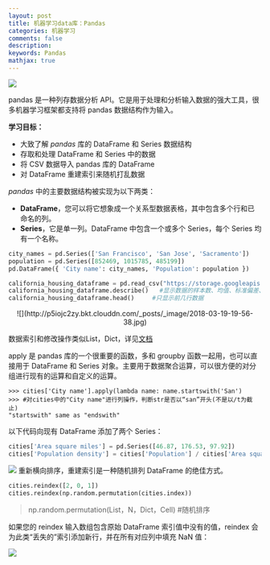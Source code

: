 ```yaml
---
layout: post
title: 机器学习data库：Pandas
categories: 机器学习
comments: false
description: 
keywords: Pandas
mathjax: true
---
```


![](http://p5iojc2zy.bkt.clouddn.com/_posts/_image/2018-03-19-19-35-17.jpg)

pandas 是一种列存数据分析 API。它是用于处理和分析输入数据的强大工具，很多机器学习框架都支持将 pandas 数据结构作为输入。

**学习目标：**

- 大致了解 *pandas* 库的 DataFrame 和 Series 数据结构
- 存取和处理 DataFrame 和 Series 中的数据
- 将 CSV 数据导入 pandas 库的 DataFrame
- 对 DataFrame 重建索引来随机打乱数据


*pandas* 中的主要数据结构被实现为以下两类：

- **DataFrame**，您可以将它想象成一个关系型数据表格，其中包含多个行和已命名的列。
- **Series**，它是单一列。DataFrame 中包含一个或多个 Series，每个 Series 均有一个名称。

```python
city_names = pd.Series(['San Francisco', 'San Jose', 'Sacramento'])
population = pd.Series([852469, 1015785, 485199])
pd.DataFrame({ 'City name': city_names, 'Population': population })

california_housing_dataframe = pd.read_csv("https://storage.googleapis.com/mledu-datasets/california_housing_train.csv", sep=",")
california_housing_dataframe.describe()   #显示数据的样本数、均值、标准偏差、最大值、最小值和各种分位数。
california_housing_dataframe.head()     #只显示前几行数据
```

<center>
![](http://p5iojc2zy.bkt.clouddn.com/_posts/_image/2018-03-19-19-56-38.jpg)
</center>

数据索引和修改操作类似List，Dict，详见[文档](http://pandas.pydata.org/pandas-docs/stable/indexing.html)

apply 是 pandas 库的一个很重要的函数，多和 groupby 函数一起用，也可以直接用于 DataFrame 和 Series 对象。主要用于数据聚合运算，可以很方便的对分组进行现有的运算和自定义的运算。

```PY
>>> cities['City name'].apply(lambda name: name.startswith('San')
>>> #对cities中的"City name"进行列操作，判断str是否以“san”开头(不是以/t为截止)
"startswith" same as "endswith"
```

以下代码向现有 DataFrame 添加了两个 Series：

```py
cities['Area square miles'] = pd.Series([46.87, 176.53, 97.92])
cities['Population density'] = cities['Population'] / cities['Area square miles
```

![](http://p5iojc2zy.bkt.clouddn.com/_posts/_image/2018-03-19-21-08-06.jpg)
重新横向排序，重建索引是一种随机排列 DataFrame 的绝佳方式。
```py
cities.reindex([2, 0, 1])
cities.reindex(np.random.permutation(cities.index))
```
> np.random.permutation(List，N，Dict，Cell) #随机排序

如果您的 reindex 输入数组包含原始 DataFrame 索引值中没有的值，reindex 会为此类“丢失的”索引添加新行，并在所有对应列中填充 NaN 值：

![](http://p5iojc2zy.bkt.clouddn.com/_posts/_image/2018-03-19-23-02-12.jpg)


